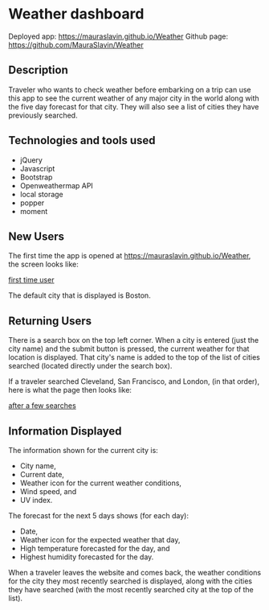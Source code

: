 # Weather dashboard
Deployed app: https://mauraslavin.github.io/Weather
Github page:  https://github.com/MauraSlavin/Weather

## Description

Traveler who wants to check weather before embarking on a trip can use this app to see the current weather of any major city in the world along with the five day forecast for that city.  They will also see a list of cities they have previously searched.

## Technologies and tools used

- jQuery
- Javascript
- Bootstrap
- Openweathermap API
- local storage
- popper
- moment

## New Users

The first time the app is opened at https://mauraslavin.github.io/Weather, the screen looks like:

[first time user](Assets/BeginScreen.png)

The default city that is displayed is Boston.


## Returning Users

There is a search box on the top left corner.  When a city is entered (just the city name) and the submit button is pressed, the current weather for that location is displayed.  That city's name is added to the top of the list of cities searched (located directly under the search box).

If a traveler searched Cleveland, San Francisco, and London, (in that order), here is what the page then looks like:

[after a few searches](Assets/LaterScreen.png)


## Information Displayed

The information shown for the current city is:
- City name,
- Current date,
- Weather icon for the current weather conditions,
- Wind speed, and
- UV index.

The forecast for the next 5 days shows (for each day):
- Date,
- Weather icon for the expected weather that day,
- High temperature forecasted for the day, and
- Highest humidity forecasted for the day.

When a traveler leaves the website and comes back, the weather conditions for the city they most recently searched is displayed, along with the cities they have searched (with the most recently searched city at the top of the list).